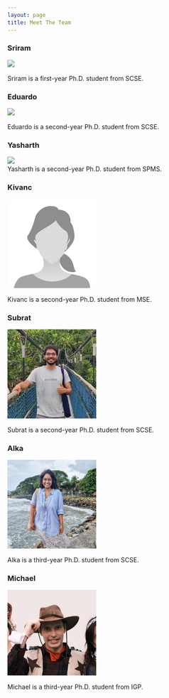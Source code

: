 ```yaml
---
layout: page
title: Meet The Team
---
```



### Sriram
<img src="{{ site.baseurl }}/public/team_images/sriram.png" width="200">

Sriram is a first-year Ph.D. student from SCSE.

### Eduardo
<img src="{{ site.baseurl }}/public/eduardo.png" width="200"/>

Eduardo is a second-year Ph.D. student from SCSE. 

### Yasharth
<div>
<img src="{{ site.baseurl }}/public/team_images/yasharth.png" width="200"/>
</div>
Yasharth is a second-year Ph.D. student from SPMS.

### Kivanc
<img src="public/team_images/kivanc.jpg" width="200"/> 

Kivanc is a second-year Ph.D. student from MSE.

### Subrat 
<img src="public/team_images/subrat.png" width="200"/> 

Subrat is a second-year Ph.D. student from SCSE.

### Alka
<img src="public/team_images/alka.png" width="200"/> 

Alka is a third-year Ph.D. student from SCSE.

### Michael
<img src="public/team_images/michael.png" width="200"/>

Michael is a third-year Ph.D. student from IGP.





